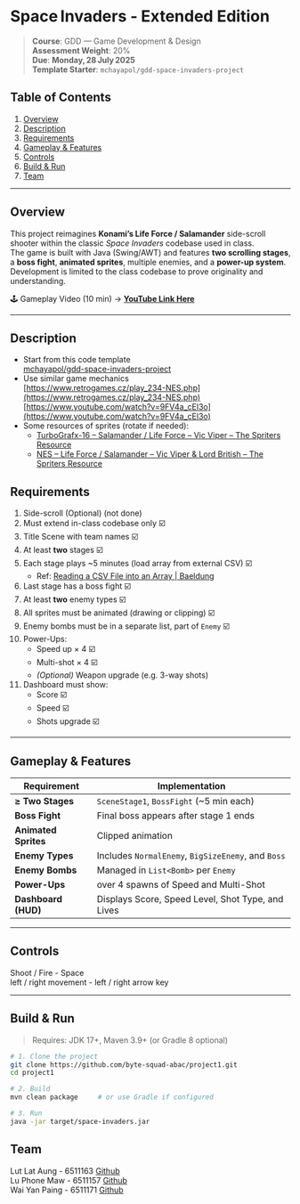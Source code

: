 # Space Invaders ‑ Extended Edition

> **Course**: GDD — Game Development & Design  
> **Assessment Weight**: 20%  
> **Due**: **Monday, 28 July 2025**  
> **Template Starter**: `mchayapol/gdd-space-invaders-project`


## Table of Contents

1. [Overview](#overview)  
2. [Description](#description)  
3. [Requirements](#requirements)
4. [Gameplay & Features](#gameplay--features)
5. [Controls](#controls)  
6. [Build & Run](#build--run)  
7. [Team](#team)  

---

## Overview

This project reimagines **Konami’s Life Force / Salamander** side-scroll shooter within the classic *Space Invaders* codebase used in class.  
The game is built with Java (Swing/AWT) and features **two scrolling stages**, a **boss fight**, **animated sprites**, multiple enemies, and a **power-up system**.  
Development is limited to the class codebase to prove originality and understanding.

🕹 Gameplay Video (10 min) → **[YouTube Link Here](https://youtu.be/TZaROLjQLn4)**

---

## Description

- Start from this code template  
  [mchayapol/gdd-space-invaders-project](https://github.com/mchayapol/gdd-space-invaders-project)  
- Use similar game mechanics  
  [https://www.retrogames.cz/play_234-NES.php](https://www.retrogames.cz/play_234-NES.php)  
  [https://www.youtube.com/watch?v=9FV4a_cEl3o](https://www.youtube.com/watch?v=9FV4a_cEl3o)  
- Some resources of sprites (rotate if needed):
  - [TurboGrafx-16 – Salamander / Life Force – Vic Viper – The Spriters Resource](https://www.spriters-resource.com/turbografx_16/salamanderlifeforce/sheet/123101/)  
  - [NES – Life Force / Salamander – Vic Viper & Lord British – The Spriters Resource](https://www.spriters-resource.com/nes/lifeforcesalamander/sheet/121201/)

## Requirements

1. Side-scroll (Optional) (not done)
2. Must extend in-class codebase only  ☑️
3. Title Scene with team names  ☑️
4. At least **two** stages  ☑️
5. Each stage plays ~5 minutes (load array from external CSV)  ☑️
   - Ref: [Reading a CSV File into an Array | Baeldung](https://www.baeldung.com/java-csv-file-array)  
6. Last stage has a boss fight  ☑️
7. At least **two** enemy types  ☑️
8. All sprites must be animated (drawing or clipping)  ☑️
9. Enemy bombs must be in a separate list, part of `Enemy`  ☑️
10. Power-Ups:
    - Speed up × 4 ☑️
    - Multi-shot × 4 ☑️
    - *(Optional)* Weapon upgrade (e.g. 3-way shots) 
11. Dashboard must show:
    - Score ☑️
    - Speed ☑️
    - Shots upgrade ☑️

---




## Gameplay & Features

| Requirement           | Implementation                                                                 |
| --------------------- | ------------------------------------------------------------------------------ |
| **≥ Two Stages**      | `SceneStage1`, `BossFight` (~5 min each)                                       |
| **Boss Fight**        | Final boss appears after stage 1 ends                                          |
| **Animated Sprites**  | Clipped animation                                                              |
| **Enemy Types**       | Includes `NormalEnemy`, `BigSizeEnemy`, and `Boss`                             |
| **Enemy Bombs**       | Managed in `List<Bomb>` per `Enemy`                                            |
| **Power-Ups**         | over 4 spawns of Speed and Multi-Shot                                          |
| **Dashboard (HUD)**   | Displays Score, Speed Level, Shot Type, and Lives                             |

---

## Controls

Shoot / Fire - Space<br>
left / right movement - left / right arrow key

---

## Build & Run

> Requires: JDK 17+, Maven 3.9+ (or Gradle 8 optional)

```bash
# 1. Clone the project
git clone https://github.com/byte-squad-abac/project1.git
cd project1

# 2. Build
mvn clean package     # or use Gradle if configured

# 3. Run
java -jar target/space-invaders.jar
```
## Team

Lut Lat Aung - 6511163 [Github](https://github.com/Lut-Lat-Aung)<br>
Lu Phone Maw - 6511157 [Github](https://github.com/luphone04)<br>
Wai Yan Paing - 6511171 [Github](https://github.com/Lucas1792003)<br>


